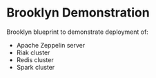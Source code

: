 # Brooklyn Demonstration

Brooklyn blueprint to demonstrate deployment of:

* Apache Zeppelin server
* Riak cluster
* Redis cluster
* Spark cluster
